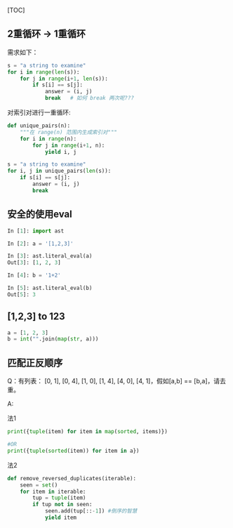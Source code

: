 [TOC]


## 2重循环 -> 1重循环

需求如下：

```py
s = "a string to examine"
for i in range(len(s)):
    for j in range(i+1, len(s)):
        if s[i] == s[j]:
            answer = (i, j)
            break   # 如何 break 两次呢???
```

对索引对进行一重循环:

```py
def unique_pairs(n):
    """在 range(n) 范围内生成索引对"""
    for i in range(n):
        for j in range(i+1, n):
            yield i, j

s = "a string to examine"
for i, j in unique_pairs(len(s)):
    if s[i] == s[j]:
        answer = (i, j)
        break
```

## 安全的使用eval

```py
In [1]: import ast

In [2]: a = '[1,2,3]'

In [3]: ast.literal_eval(a)
Out[3]: [1, 2, 3]

In [4]: b = '1+2'

In [5]: ast.literal_eval(b)
Out[5]: 3
```

## [1,2,3] to 123

```py
a = [1, 2, 3]
b = int("".join(map(str, a)))
```


## 匹配正反顺序

Q：有列表： [0, 1], [0, 4], [1, 0], [1, 4], [4, 0], [4, 1]，假如[a,b] == [b,a]，请去重。

A:

法1
```py
print({tuple(item) for item in map(sorted, items)})

#OR
print({tuple(sorted(item)) for item in a})
```

法2

```py
def remove_reversed_duplicates(iterable):
    seen = set()
    for item in iterable:
        tup = tuple(item)
        if tup not in seen:
            seen.add(tup[::-1]) #倒序的智慧
            yield item
```